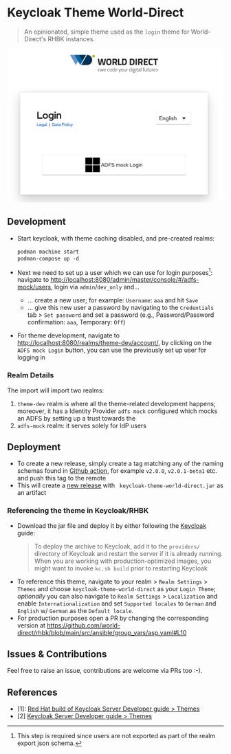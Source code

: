 # Keycloak Theme World-Direct

> An opinionated, simple theme used as the `login` theme for World-Direct's RHBK instances.

![Login theme](img/login_theme.png)

## Development

* Start keycloak, with theme caching disabled, and pre-created realms:

  ```shell
  podman machine start
  podman-compose up -d
  ```

* Next we need to set up a user which we can use for login purposes[^1]:
  navigate to <http://localhost:8080/admin/master/console/#/adfs-mock/users>, login via `admin`/`dev_only` and...
  * ... create a new user; for example: `Username`: `aaa` and hit `Save`
  * ... give this new user a password by navigating to the `Credentials` tab > `Set password` and set a password (e.g., Password/Password confirmation: `aaa`, Temporary: `Off`)
* For theme development, navigate to <http://localhost:8080/realms/theme-dev/account/>, by clicking on the `ADFS mock Login` button, you can use the previously set up user for logging in

[^1]: This step is required since users are not exported as part of the realm export json schema.

### Realm Details

The import will import two realms:

1. `theme-dev` realm is where all the theme-related development happens; moreover, it has a Identity Provider `adfs mock` configured which mocks an ADFS by setting up a trust towards the
2. `adfs-mock` realm: it serves solely for IdP users

## Deployment

* To create a new release, simply create a tag matching any of the naming schemas found in [Github action](.github/workflows/ci.yaml#L7), for example `v2.0.0`, `v2.0.1-beta1` etc. and push this tag to the remote
* This will create a [new release](https://github.com/world-direct/keycloak-theme-world-direct/releases) with ` keycloak-theme-world-direct.jar` as an artifact

### Referencing the theme in Keycloak/RHBK

* Download the jar file and deploy it by either following the [Keycloak](https://www.keycloak.org/docs/latest/server_development/#deploying-themes) guide:
  > To deploy the archive to Keycloak, add it to the `providers/` directory of Keycloak and restart the server if it is already running. When you are working with production-optimized images, you might want to invoke `kc.sh build` prior to restarting Keycloak
* To reference this theme, navigate to your realm > `Realm Settings` > `Themes` and choose `keycloak-theme-world-direct` as your `Login Theme`; *optionally* you can also navigate to `Realm Settings` > `Localization` and enable `Internationalization` and set `Supported locales` to `German` and `English` w/ `German` as the `Default locale`.
* For production purposes open a PR by changing the corresponding version at <https://github.com/world-direct/rhbk/blob/main/src/ansible/group_vars/asp.yaml#L10>

## Issues & Contributions

Feel free to raise an issue, contributions are welcome via PRs too :-).

## References

* [1]: [Red Hat build of Keycloak Server Developer guide \> Themes](https://docs.redhat.com/en/documentation/red_hat_build_of_keycloak/24.0/html-single/server_developer_guide/index#theme_types)
* [2] [Keycloak Server Developer guide \> Themes](https://www.keycloak.org/docs/latest/server_development/#_themes)
